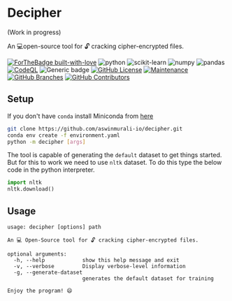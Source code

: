 # Decipher

(Work in progress)

An 💻open-source tool for 🔓 cracking cipher-encrypted files.

[![ForTheBadge built-with-love](http://ForTheBadge.com/images/badges/built-with-love.svg)](https://github.com/aswinmurali-io/)
![python](https://img.shields.io/badge/Python-3776AB?style=for-the-badge&logo=python&logoColor=white)
![scikit-learn](https://img.shields.io/badge/scikit_learn-F7931E?style=for-the-badge&logo=scikit-learn&logoColor=white)
![numpy](https://img.shields.io/badge/Numpy-777BB4?style=for-the-badge&logo=numpy&logoColor=white)
![pandas](https://img.shields.io/badge/Pandas-2C2D72?style=for-the-badge&logo=pandas&logoColor=white)
</br>
[![CodeQL](https://github.com/aswinmurali-io/decipher/actions/workflows/codeql-analysis.yml/badge.svg)](https://github.com/aswinmurali-io/decipher/actions/workflows/codeql-analysis.yml)
![Generic badge](https://img.shields.io/badge/welcome-decipher-green.svg)
[![GitHub License](https://img.shields.io/github/license/aswinmurali-io/decipher.svg)](https://github.com/aswinmurali-io/decipher/blob/master/LICENSE)
[![Maintenance](https://img.shields.io/badge/maintained-yes-green.svg)](https://github.com/aswinmurali-io/decipher/graphs/commit-activity)
[![GitHub Branches](https://badgen.net/github/branches/aswinmurali-io/decipher)](https://github.com/aswinmurali-io/decipher/)
[![GitHub Contributors](https://img.shields.io/github/contributors/aswinmurali-io/decipher.svg)](https://github.com/aswinmurali-io/decipher/badges/graphs/contributors/)

## Setup

If you don't have `conda` install Miniconda from [here](https://docs.conda.io/en/latest/miniconda.html)

```bash
git clone https://github.com/aswinmurali-io/decipher.git
conda env create -f environment.yaml
python -m decipher [args]
```

The tool is capable of generating the `default` dataset to get things started. But
for this to work we need to use `nltk` dataset. To do this type the below code in the python interpreter.

```python
import nltk
nltk.download()
```

## Usage

```
usage: decipher [options] path

An 💻 Open-Source tool for 🔓 cracking cipher-encrypted files.    

optional arguments:
  -h, --help            show this help message and exit
  -v, --verbose         Display verbose-level information
  -g, --generate-dataset
                        generates the default dataset for training

Enjoy the program! 😄
```

